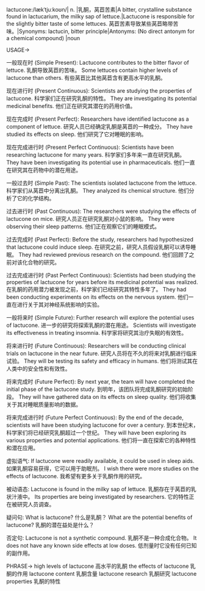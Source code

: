 lactucone:/lækˈtjuːkoʊn/| n. |乳酮，莴苣苦素|A bitter, crystalline substance found in lactucarium, the milky sap of lettuce.|Lactucone is responsible for the slightly bitter taste of some lettuces. 莴苣苦素导致某些莴苣略带苦味。|Synonyms: lactucin, bitter principle|Antonyms:  (No direct antonym for a chemical compound) |noun


USAGE->

一般现在时 (Simple Present):
Lactucone contributes to the bitter flavor of lettuce. 乳酮导致莴苣的苦味。
Some lettuces contain higher levels of lactucone than others. 有些莴苣比其他莴苣含有更高水平的乳酮。

现在进行时 (Present Continuous):
Scientists are studying the properties of lactucone. 科学家们正在研究乳酮的特性。
They are investigating its potential medicinal benefits. 他们正在研究其潜在的药用价值。

现在完成时 (Present Perfect):
Researchers have identified lactucone as a component of lettuce. 研究人员已经确定乳酮是莴苣的一种成分。
They have studied its effects on sleep. 他们研究了它对睡眠的影响。

现在完成进行时 (Present Perfect Continuous):
Scientists have been researching lactucone for many years. 科学家们多年来一直在研究乳酮。
They have been investigating its potential use in pharmaceuticals. 他们一直在研究其在药物中的潜在用途。

一般过去时 (Simple Past):
The scientists isolated lactucone from the lettuce. 科学家们从莴苣中分离出乳酮。
They analyzed its chemical structure. 他们分析了它的化学结构。


过去进行时 (Past Continuous):
The researchers were studying the effects of lactucone on mice. 研究人员正在研究乳酮对小鼠的影响。
They were observing their sleep patterns. 他们正在观察它们的睡眠模式。


过去完成时 (Past Perfect):
Before the study, researchers had hypothesized that lactucone could induce sleep. 在研究之前，研究人员假设乳酮可以诱导睡眠。
They had reviewed previous research on the compound. 他们回顾了之前对该化合物的研究。


过去完成进行时 (Past Perfect Continuous):
Scientists had been studying the properties of lactucone for years before its medicinal potential was realized. 在乳酮的药用潜力被发现之前，科学家们已经研究其特性多年了。
They had been conducting experiments on its effects on the nervous system.  他们一直在进行关于其对神经系统影响的实验。


一般将来时 (Simple Future):
Further research will explore the potential uses of lactucone.  进一步的研究将探索乳酮的潜在用途。
Scientists will investigate its effectiveness in treating insomnia. 科学家将研究其治疗失眠的有效性。


将来进行时 (Future Continuous):
Researchers will be conducting clinical trials on lactucone in the near future.  研究人员将在不久的将来对乳酮进行临床试验。
They will be testing its safety and efficacy in humans. 他们将测试其在人类中的安全性和有效性。


将来完成时 (Future Perfect):
By next year, the team will have completed the initial phase of the lactucone study. 到明年，该团队将完成乳酮研究的初始阶段。
They will have gathered data on its effects on sleep quality. 他们将收集关于其对睡眠质量影响的数据。


将来完成进行时 (Future Perfect Continuous):
By the end of the decade, scientists will have been studying lactucone for over a century. 到本世纪末，科学家们将已经研究乳酮超过一个世纪。
They will have been exploring its various properties and potential applications.  他们将一直在探索它的各种特性和潜在应用。


虚拟语气:
If lactucone were readily available, it could be used in sleep aids. 如果乳酮容易获得，它可以用于助眠剂。
I wish there were more studies on the effects of lactucone. 我希望有更多关于乳酮作用的研究。


被动语态:
Lactucone is found in the milky sap of lettuce. 乳酮存在于莴苣的乳状汁液中。
Its properties are being investigated by researchers.  它的特性正在被研究人员调查。

疑问句:
What is lactucone? 什么是乳酮？
What are the potential benefits of lactucone? 乳酮的潜在益处是什么？

否定句:
Lactucone is not a synthetic compound. 乳酮不是一种合成化合物。
It does not have any known side effects at low doses. 低剂量时它没有任何已知的副作用。



PHRASE->
high levels of lactucone 高水平的乳酮
the effects of lactucone 乳酮的作用
lactucone content 乳酮含量
lactucone research 乳酮研究
lactucone properties 乳酮的特性
